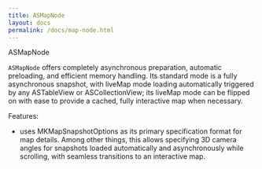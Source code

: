 ```yaml
---
title: ASMapNode
layout: docs
permalink: /docs/map-node.html
---
```


ASMapNode

`ASMapNode` offers completely asynchronous preparation, automatic preloading, and efficient memory handling. Its standard mode is a fully asynchronous snapshot, with liveMap mode loading automatically triggered by any ASTableView or ASCollectionView; its liveMap mode can be flipped on with ease to provide a cached, fully interactive map when necessary. 

Features:
- uses MKMapSnapshotOptions as its primary specification format for map details. Among other things, this allows specifying 3D camera angles for snapshots loaded automatically and asynchronously while scrolling, with seamless transitions to an interactive map.
